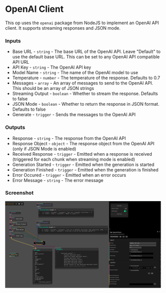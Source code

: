 # OpenAI Client

This op uses the `openai` package from NodeJS to implement an OpenAI API client. It supports streaming responses and JSON mode.

### Inputs

* Base URL - `string` - The base URL of the OpenAI API. Leave "Default" to use the default base URL. This can be set to any OpenAI API compatible API URL
* API Key - `string` - The OpenAI API key
* Model Name - `string` - The name of the OpenAI model to use
* Temperature - `number` - The temperature of the response. Defaults to 0.7
* Messages - `array` - An array of messages to send to the OpenAI API. This should be an array of JSON strings
* Streaming Output - `boolean` - Whether to stream the response. Defaults to false
* JSON Mode - `boolean` - Whether to return the response in JSON format. Defaults to false
* Generate - `trigger` - Sends the messages to the OpenAI API

### Outputs

* Response - `string` - The response from the OpenAI API
* Response Object - `object` - The response object from the OpenAI API (only if JSON Mode is enabled)
* Received Response - `trigger` - Emitted when a response is received (triggered for each chunk when streaming mode is enabled)
* Generation Started - `trigger` - Emitted when the generation is started
* Generation Finished - `trigger` - Emitted when the generation is finished
* Error Occured - `trigger` - Emitted when an error occurs
* Error Message - `string` - The error message

### Screenshot

![openai-client](../screenshots/openai-client.png)